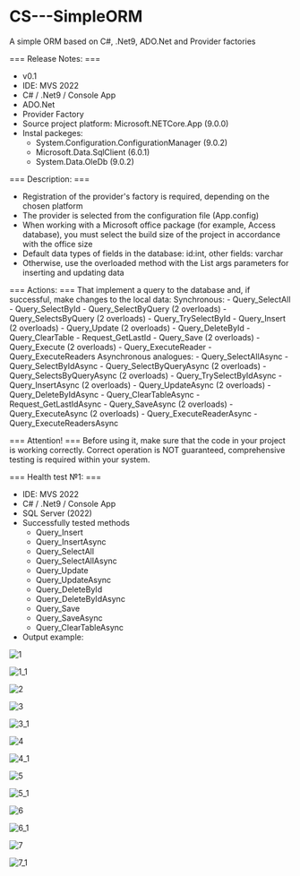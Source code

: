 # CS---SimpleORM
A simple ORM based on C#, .Net9, ADO.Net and Provider factories

=== Release Notes: ===
- v0.1
- IDE: MVS 2022
- C# / .Net9 / Console App
- ADO.Net
- Provider Factory
- Source project platform: Microsoft.NETCore.App (9.0.0)
- Instal packeges:
  * System.Configuration.ConfigurationManager (9.0.2)
  * Microsoft.Data.SqlClient (6.0.1)
  * System.Data.OleDb (9.0.2)

=== Description: ===
- Registration of the provider's factory is required, depending on the chosen platform
- The provider is selected from the configuration file (App.config)
- When working with a Microsoft office package (for example, Access database), you must select the build size of the project in accordance with the office size
- Default data types of fields in the database: id:int, other fields: varchar
- Otherwise, use the overloaded method with the List<DbParametr> args parameters for inserting and updating data

===  Actions: ===
That implement a query to the database and, if successful, make changes to the local data:
    Synchronous:
    - Query_SelectAll
    - Query_SelectById
    - Query_SelectByQuery (2 overloads)
    - Query_SelectsByQuery (2 overloads)
    - Query_TrySelectById
    - Query_Insert (2 overloads)
    - Query_Update (2 overloads)
    - Query_DeleteById
    - Query_ClearTable
    - Request_GetLastId
    - Query_Save (2 overloads)
    - Query_Execute (2 overloads)
    - Query_ExecuteReader
    - Query_ExecuteReaders
    Asynchronous analogues:
    - Query_SelectAllAsync
    - Query_SelectByIdAsync
    - Query_SelectByQueryAsync (2 overloads)
    - Query_SelectsByQueryAsync (2 overloads)
    - Query_TrySelectByIdAsync
    - Query_InsertAsync (2 overloads)
    - Query_UpdateAsync (2 overloads)
    - Query_DeleteByIdAsync
    - Query_ClearTableAsync
    - Request_GetLastIdAsync
    - Query_SaveAsync (2 overloads)
    - Query_ExecuteAsync (2 overloads)
    - Query_ExecuteReaderAsync
    - Query_ExecuteReadersAsync

=== Attention! ===
Before using it, make sure that the code in your project is working correctly. Correct operation is NOT guaranteed, comprehensive testing is required within your system.

=== Health test №1: ===
- IDE: MVS 2022
- C# / .Net9 / Console App
- SQL Server (2022)
- Successfully tested methods
  - Query_Insert
  - Query_InsertAsync
  - Query_SelectAll
  - Query_SelectAllAsync
  - Query_Update
  - Query_UpdateAsync
  - Query_DeleteById
  - Query_DeleteByIdAsync
  - Query_Save
  - Query_SaveAsync
  - Query_ClearTableAsync
 - Output example:

![1](https://github.com/user-attachments/assets/bcc598f7-0fe8-413f-8da3-dedd96e1593d)

![1_1](https://github.com/user-attachments/assets/a1d49c8a-a2fb-40b1-95ff-75a009997ebf)

![2](https://github.com/user-attachments/assets/59a01924-ef07-4893-9814-de745d932c11)
   
![3](https://github.com/user-attachments/assets/785c2bca-3d0d-4970-8ae5-c206af7ada74)

![3_1](https://github.com/user-attachments/assets/e4a94e35-c7ab-4c3f-b5ff-509be4975af6)

![4](https://github.com/user-attachments/assets/1836eb39-e95c-44e4-98e1-2d50025a1f8a)

![4_1](https://github.com/user-attachments/assets/4a15c50a-0858-416f-87ff-d0a0a2709e2f)

![5](https://github.com/user-attachments/assets/2bbeb5f2-f2e1-409b-89c0-ade29cf2d8a0)

![5_1](https://github.com/user-attachments/assets/e499d78b-ce1c-400d-badc-d3b9cdc66bd3)

![6](https://github.com/user-attachments/assets/1f7db1bc-b35a-4682-9c62-d03ab76f06de)

![6_1](https://github.com/user-attachments/assets/8852899e-999c-4e62-ba03-88cdd4e410c7)

![7](https://github.com/user-attachments/assets/3c80562c-9437-47ec-a99e-45972ef08b67)

![7_1](https://github.com/user-attachments/assets/10e27a15-6d82-4e2a-b800-0883056d35d6)
